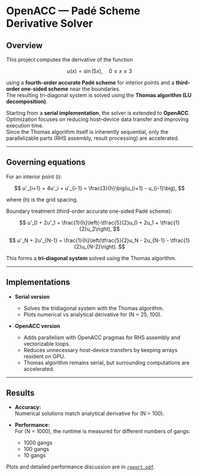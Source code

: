 # OpenACC — Padé Scheme Derivative Solver

## Overview

This project computes the derivative of the function  

$$
u(x) = \sin(5x), \quad 0 \leq x \leq 3
$$  

using a **fourth-order accurate Padé scheme** for interior points and a **third-order one-sided scheme** near the boundaries.  
The resulting tri-diagonal system is solved using the **Thomas algorithm (LU decomposition)**.

Starting from a **serial implementation**, the solver is extended to **OpenACC**.  
Optimization focuses on reducing host–device data transfer and improving execution time.  
Since the Thomas algorithm itself is inherently sequential, only the parallelizable parts (RHS assembly, result processing) are accelerated.

---

## Governing equations

For an interior point \(i\):  

$$
u'_{i+1} + 4u'_i + u'_{i-1} = \frac{3}{h}\big(u_{i+1} - u_{i-1}\big),
$$  

where \(h\) is the grid spacing.  

Boundary treatment (third-order accurate one-sided Padé scheme):  

$$
u'_0 + 2u'_1 = \frac{1}{h}\left(-\tfrac{5}{2}u_0 + 2u_1 + \tfrac{1}{2}u_2\right),
$$  

$$
u'_N + 2u'_{N-1} = \frac{1}{h}\left(\tfrac{5}{2}u_N - 2u_{N-1} - \tfrac{1}{2}u_{N-2}\right).
$$  

This forms a **tri-diagonal system** solved using the Thomas algorithm.

---

## Implementations

- **Serial version**  
  - Solves the tridiagonal system with the Thomas algorithm.  
  - Plots numerical vs analytical derivative for \(N = 25, 100\).  

- **OpenACC version**  
  - Adds parallelism with OpenACC pragmas for RHS assembly and vectorizable loops.  
  - Reduces unnecessary host–device transfers by keeping arrays resident on GPU.  
  - Thomas algorithm remains serial, but surrounding computations are accelerated.  

---

## Results

- **Accuracy:**  
  Numerical solutions match analytical derivative for \(N = 100\).  

- **Performance:**  
  For \(N = 1000\), the runtime is measured for different numbers of gangs:  
  - 1000 gangs  
  - 100 gangs  
  - 10 gangs  

Plots and detailed performance discussion are in [`report.pdf`](./report.pdf).


